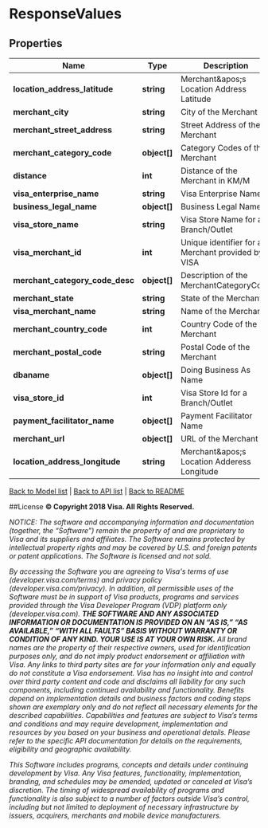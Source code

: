 # ResponseValues

## Properties
Name | Type | Description | Notes
------------ | ------------- | ------------- | -------------
**location_address_latitude** | **string** | Merchant&amp;apos;s Location Address Latitude | [optional] 
**merchant_city** | **string** | City of the Merchant | [optional] 
**merchant_street_address** | **string** | Street Address of the Merchant | [optional] 
**merchant_category_code** | **object[]** | Category Codes of the Merchant | [optional] 
**distance** | **int** | Distance of the Merchant in KM/M | [optional] 
**visa_enterprise_name** | **string** | Visa Enterprise Name | [optional] 
**business_legal_name** | **object[]** | Business Legal Name | [optional] 
**visa_store_name** | **string** | Visa Store Name for a Branch/Outlet | [optional] 
**visa_merchant_id** | **int** | Unique identifier for a Merchant provided by VISA | [optional] 
**merchant_category_code_desc** | **object[]** | Description of the MerchantCategoryCode | [optional] 
**merchant_state** | **string** | State of the Merchant | [optional] 
**visa_merchant_name** | **string** | Name of the Merchant | [optional] 
**merchant_country_code** | **int** | Country Code of the Merchant | [optional] 
**merchant_postal_code** | **string** | Postal Code of the Merchant | [optional] 
**dbaname** | **object[]** | Doing Business As Name | [optional] 
**visa_store_id** | **int** | Visa Store Id for a Branch/Outlet | [optional] 
**payment_facilitator_name** | **object[]** | Payment Facilitator Name | [optional] 
**merchant_url** | **object[]** | URL of the Merchant | [optional] 
**location_address_longitude** | **string** | Merchant&amp;apos;s Location Adderess Longitude | [optional] 

[Back to Model list](../../README.md#documentation-for-models)   |   [Back to API list](../../README.md#documentation-for-api-endpoints)   |   [Back to README](../../README.md)



##License
**© Copyright 2018 Visa. All Rights Reserved.**

*NOTICE: The software and accompanying information and documentation (together, the “Software”) remain the property of
and are proprietary to Visa and its suppliers and affiliates. The Software remains protected by intellectual property
rights and may be covered by U.S. and foreign patents or patent applications. The Software is licensed and not sold.*

*By accessing the Software you are agreeing to Visa's terms of use (developer.visa.com/terms) and privacy policy (developer.visa.com/privacy).
In addition, all permissible uses of the Software must be in support of Visa products, programs and services provided
through the Visa Developer Program (VDP) platform only (developer.visa.com). **THE SOFTWARE AND ANY ASSOCIATED
INFORMATION OR DOCUMENTATION IS PROVIDED ON AN “AS IS,” “AS AVAILABLE,” “WITH ALL FAULTS” BASIS WITHOUT WARRANTY OR
CONDITION OF ANY KIND. YOUR USE IS AT YOUR OWN RISK.** All brand names are the property of their respective owners, used for identification purposes only, and do not imply
product endorsement or affiliation with Visa. Any links to third party sites are for your information only and equally
do not constitute a Visa endorsement. Visa has no insight into and control over third party content and code and disclaims
all liability for any such components, including continued availability and functionality. Benefits depend on implementation
details and business factors and coding steps shown are exemplary only and do not reflect all necessary elements for the
described capabilities. Capabilities and features are subject to Visa’s terms and conditions and may require development,
implementation and resources by you based on your business and operational details. Please refer to the specific
API documentation for details on the requirements, eligibility and geographic availability.*

*This Software includes programs, concepts and details under continuing development by Visa. Any Visa features,
functionality, implementation, branding, and schedules may be amended, updated or canceled at Visa’s discretion.
The timing of widespread availability of programs and functionality is also subject to a number of factors outside Visa’s control,
including but not limited to deployment of necessary infrastructure by issuers, acquirers, merchants and mobile device manufacturers.*